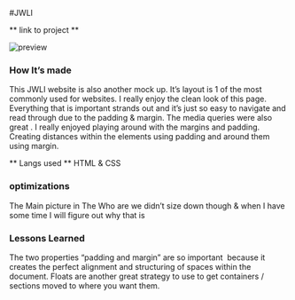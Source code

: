 

#JWLI

** link to project **

![preview](week3/jwI/images/jwliPre.png)
### How It’s made

This JWLI website is also another mock up. It’s layout is 1 of the most commonly used for websites. I really enjoy the clean look of this page. Everything that is important strands out and it’s just so easy to navigate and read through due to the padding & margin. The media queries were also great . I really enjoyed playing around with the margins and padding. Creating distances within the elements using padding and around them using margin. 

** Langs used **
HTML & CSS
### optimizations
The Main picture in The Who are we didn’t size down though & when I have  some time I will figure out why that is


### Lessons Learned
The two properties “padding and margin” are so important  because it creates the perfect alignment and structuring of spaces within the document. Floats are another great strategy to use to get containers / sections moved to where you want them.


